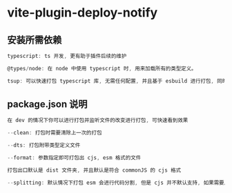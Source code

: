 # vite-plugin-deploy-notify

## 安装所需依赖

```js
typescript: ts 开发, 更有助于插件后续的维护

@types/node: 在 node 中使用 typescript 时, 用来加载所有的类型定义。

tsup: 可以快速打包 typescript 库, 无需任何配置, 并且基于 esbuild 进行打包, 同时也可以快速生成 ts 类型, 打包 ts 文件速度是 tsc 的 100 多倍.
```

## package.json 说明

```js
在 dev 的情况下你可以进行打包并监听文件的改变进行打包, 可快速看到效果

--clean: 打包时需要清除上一次的打包

--dts: 打包附带类型定义文件

--format: 参数指定即可打包出 cjs, esm 格式的文件

打包出口默认是 dist 文件夹, 并且默认是符合 commonJS 的 cjs 格式

--splitting: 默认情况下打包 esm 会进行代码分割, 但是 cjs 并不默认支持, 如果需要启用 cjs 代码分割需要加上
```
